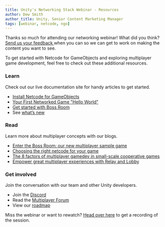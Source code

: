 ```yaml
---
title: Unity's Networking Stack Webinar - Resources
author: Dew Smith
author_title: Unity, Senior Content Marketing Manager
tags: [webinar, netcode, ngo]
---
```


Thanks so much for attending our networking webinar! What did you think? [Send us your feedback ](https://unitysoftware.co1.qualtrics.com/jfe/form/SV_2nvTUCkLQI5sIwS?Source=email) when you can so we can get to work on making the content you want to see.

To get started with Netcode for GameObjects and exploring multiplayer game development, feel free to check out these additional resources. 

### Learn
Check out our live documentation site for handy articles to get started.
* [Install Netcode for GameObjects](https://docs-multiplayer.unity3d.com/netcode/current/installation/install)
* [Your First Networked Game "Hello World"](https://docs-multiplayer.unity3d.com/netcode/current/tutorials/helloworld)
* [Get started with Boss Room](https://docs-multiplayer.unity3d.com/netcode/current/learn/bossroom/bossroom)
* See [what’s new](https://docs-multiplayer.unity3d.com/releases/introduction)

### Read
Learn more about multiplayer concepts with our blogs. 
* [Enter the Boss Room: our new multiplayer sample game](https://blog.unity.com/games/enter-the-boss-room-our-new-multiplayer-sample-game)
* [Choosing the right netcode for your game](https://blog.unity.com/technology/choosing-the-right-netcode-for-your-game)
* [The 8 factors of multiplayer gamedev in small-scale cooperative games](https://blog.unity.com/games/the-8-factors-of-multiplayer-gamedev-in-small-scale-cooperative-games-ft-breakwaters)
* [Empower great multiplayer experiences with Relay and Lobby](https://blog.unity.com/games/empower-great-multiplayer-experiences-with-relay-and-lobby)

### Get involved
Join the conversation with our team and other Unity developers. 
* Join the [Discord](https://discord.com/invite/FM8SE9E)
* Read the [Multiplayer Forum](https://forum.unity.com/forums/multiplayer.26/)
* View our [roadmap](https://unity.com/roadmap/unity-platform/multiplayer-networking)

Miss the webinar or want to rewatch? [Head over here](https://create.unity.com/introducing-unity-networking-stack-webinar) to get a recording of the session. 